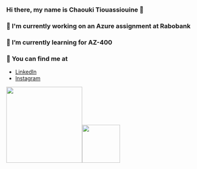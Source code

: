 ### Hi there, my name is Chaouki Tiouassiouine 👋

### 👷 I'm currently working on an Azure assignment at Rabobank 

### 🌱 I’m currently learning for AZ-400

### 🔭 You can find me at

- [LinkedIn](https://www.linkedin.com/in/chaouki-tiouassiouine/)
- [Instagram](https://www.instagram.com/chaouki.t/)



<img src="https://werkenbijopencirclesolutions.nl/wp-content/uploads/2018/06/rabobank-logo.png" width = "200" /><img src="https://docs.microsoft.com/en-us/media/learn/certification/badges/microsoft-certified-expert-badge.svg" width = "100"/>


